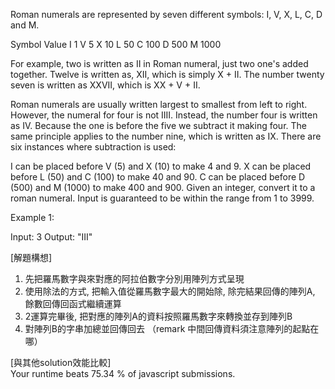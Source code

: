 Roman numerals are represented by seven different symbols: I, V, X, L, C, D and M.

Symbol       Value
I             1
V             5
X             10
L             50
C             100
D             500
M             1000

For example, two is written as II in Roman numeral, just two one's added together. Twelve is written as, XII, which is simply X + II. The number twenty seven is written as XXVII, which is XX + V + II.

Roman numerals are usually written largest to smallest from left to right. However, the numeral for four is not IIII. Instead, the number four is written as IV. Because the one is before the five we subtract it making four. The same principle applies to the number nine, which is written as IX. There are six instances where subtraction is used:

I can be placed before V (5) and X (10) to make 4 and 9. 
X can be placed before L (50) and C (100) to make 40 and 90. 
C can be placed before D (500) and M (1000) to make 400 and 900.
Given an integer, convert it to a roman numeral. Input is guaranteed to be within the range from 1 to 3999.

Example 1:

Input: 3
Output: "III"

[解題構想]
1. 先把羅馬數字與來對應的阿拉伯數字分別用陣列方式呈現
2. 使用除法的方式, 把輸入值從羅馬數字最大的開始除, 除完結果回傳的陣列A, 餘數回傳回函式繼續運算
3. 2運算完畢後, 把對應的陣列A的資料按照羅馬數字來轉換並存到陣列B
4. 對陣列B的字串加總並回傳回去
（remark 中間回傳資料須注意陣列的起點在哪）

[與其他solution效能比較]<br>
Your runtime beats 75.34 % of javascript submissions.

